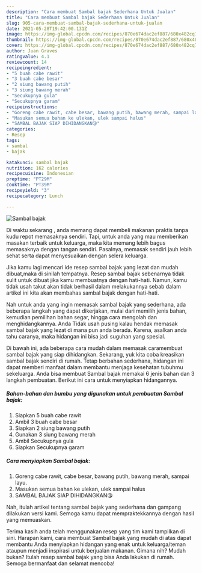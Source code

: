 ```yaml
---
description: "Cara membuat Sambal bajak Sederhana Untuk Jualan"
title: "Cara membuat Sambal bajak Sederhana Untuk Jualan"
slug: 905-cara-membuat-sambal-bajak-sederhana-untuk-jualan
date: 2021-05-28T19:42:00.131Z
image: https://img-global.cpcdn.com/recipes/870e674dac2ef887/680x482cq70/sambal-bajak-foto-resep-utama.jpg
thumbnail: https://img-global.cpcdn.com/recipes/870e674dac2ef887/680x482cq70/sambal-bajak-foto-resep-utama.jpg
cover: https://img-global.cpcdn.com/recipes/870e674dac2ef887/680x482cq70/sambal-bajak-foto-resep-utama.jpg
author: Juan Graves
ratingvalue: 4.1
reviewcount: 14
recipeingredient:
- "5 buah cabe rawit"
- "3 buah cabe besar"
- "2 siung bawang putih"
- "3 siung bawang merah"
- "Secukupnya gula"
- "Secukupnya garam"
recipeinstructions:
- "Goreng cabe rawit, cabe besar, bawang putih, bawang merah, sampai layu."
- "Masukan semua bahan ke ulekan, ulek sampai halus"
- "SAMBAL BAJAK SIAP DIHIDANGKAN😘"
categories:
- Resep
tags:
- sambal
- bajak

katakunci: sambal bajak 
nutrition: 162 calories
recipecuisine: Indonesian
preptime: "PT29M"
cooktime: "PT39M"
recipeyield: "3"
recipecategory: Lunch

---
```



![Sambal bajak](https://img-global.cpcdn.com/recipes/870e674dac2ef887/680x482cq70/sambal-bajak-foto-resep-utama.jpg)

Di waktu  sekarang , anda memang dapat membeli makanan praktis tanpa kudu repot memasaknya sendiri. Tapi, untuk anda yang mau memberikan masakan terbaik untuk keluarga, maka kita memang lebih bagus memasaknya dengan tangan sendiri. Pasalnya, memasak sendiri jauh lebih sehat serta dapat menyesuaikan dengan selera keluarga.

Jika kamu lagi mencari ide resep sambal bajak yang lezat dan mudah dibuat,maka di sinilah tempatnya. Resep sambal bajak  sebenarnya tidak sulit untuk dibuat jika kamu membuatnya dengan hati-hati. Namun, kamu tidak usah takut akan tidak berhasil dalam melakukannya 
sebab dalam artikel ini kita akan membahas sambal bajak dengan hati-hati.  



Nah untuk anda yang ingin memasak sambal bajak yang sederhana, ada beberapa langkah yang dapat dikerjakan, mulai dari memilih jenis bahan, kemudian pemilihan bahan segar, hingga cara mengolah dan menghidangkannya. Anda Tidak usah pusing kalau hendak memasak sambal bajak yang lezat di mana pun anda berada. Karena, asalkan anda  tahu caranya, maka hidangan ini bisa jadi suguhan yang spesial.

Di bawah ini, ada beberapa cara mudah dalam memasak caramembuat sambal bajak yang siap dihidangkan. Sekarang, yuk kita coba kreasikan sambal bajak sendiri di rumah. Tetap berbahan sederhana, hidangan ini dapat memberi manfaat dalam membantu menjaga kesehatan tubuhmu sekeluarga. Anda bisa membuat Sambal bajak memakai 6 jenis bahan dan 3 langkah pembuatan. Berikut ini cara untuk menyiapkan hidangannya.

<!--inarticleads1-->

##### Bahan-bahan dan bumbu yang digunakan untuk pembuatan Sambal bajak:

1. Siapkan 5 buah cabe rawit
1. Ambil 3 buah cabe besar
1. Siapkan 2 siung bawang putih
1. Gunakan 3 siung bawang merah
1. Ambil Secukupnya gula
1. Siapkan Secukupnya garam




<!--inarticleads2-->

##### Cara menyiapkan Sambal bajak:

1. Goreng cabe rawit, cabe besar, bawang putih, bawang merah, sampai layu.
1. Masukan semua bahan ke ulekan, ulek sampai halus
1. SAMBAL BAJAK SIAP DIHIDANGKAN😘




Nah, itulah artikel tentang  sambal bajak  yang sederhana dan gampang dilakukan versi kami. Semoga kamu dapat mempraktekkannya dengan hasil yang memuaskan. 

Terima kasih anda telah menggunakan resep yang tim kami tampilkan di sini. Harapan kami, cara membuat  Sambal bajak yang mudah di atas dapat membantu Anda menyiapkan hidangan yang enak untuk keluarga/teman ataupun menjadi inspirasi untuk berjualan makanan. Gimana nih? Mudah bukan? Itulah resep sambal bajak yang bisa Anda lakukan di rumah. Semoga bermanfaat dan selamat mencoba!

